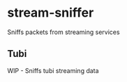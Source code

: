 # stream-sniffer
Sniffs packets from streaming services

## Tubi

WIP - Sniffs tubi streaming data

